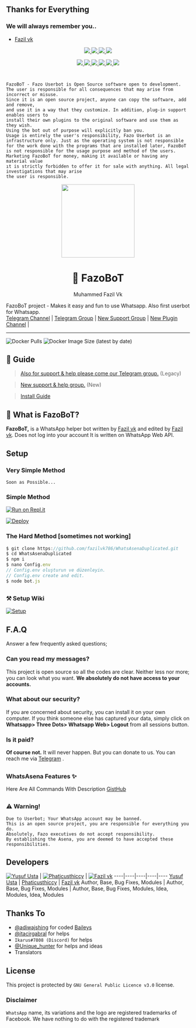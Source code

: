 ## Thanks for Everything 
### We will always remember you..

- [Fazil vk](https://instagram.com/mu.fazil_vk)


<p align="center">
  <a href="https://github.com/fazilvk786/WhatsAsenaDuplicated/fork">
    <img src="https://img.shields.io/github/forks/fazilvk786/WhatsAsenaDuplicated?label=Fork&style=social">
    
  </a>
  <a href="https://github.com/fazilvk786/WhatsAsenaDuplicated/stargazers">
    <img src="https://img.shields.io/github/stars/fazilvk786/WhatsAsenaDuplicated?style=social">
  </a>
  <a href="https://github.com/fazilvk786/WhatsAsenaDuplicated/commits/master">
    <img src="https://img.shields.io/github/commit-activity/m/fazilvk786/WhatsAsenaDuplicated?style=social">
  </a>
  <a href="https://i.hizliresim.com/ZtrNkY.png">
    <img src="https://img.shields.io/badge/Donate-Papara%201%E2%82%BA-important?style=plastic&logo=appveyor">
  </a>

</p>

<p align="center">
  <a href="httsp://github.com/fazilvk786/WhatsAsenaDuplicated">
    <img src="https://img.shields.io/github/repo-size/fazilvk786/WhatsAsenaDuplicated?color=purple&label=Repo%20Boyutu&style=plastic">

  </a>
  <a href="httsp://github.com/fazilvk786/WhatsAsenaDuplicated">
    <img src="https://img.shields.io/codefactor/grade/github/fazilvk786/WhatsAsenaDuplicated?color=purple&label=Kod%20Kalitesi&style=plastic">

  </a>
  <a href="https://github.com/fazilvk786/WhatsAsenaDuplicated/blob/master/LICENSE">
    <img src="https://img.shields.io/github/license/fazilvk786/WhatsAsenaDuplicated?color=purple&label=Lisans&style=plastic">

  </a>
  <a href="https://github.com/fazilvk786/WhatsAsenaDuplicated">
    <img src="https://img.shields.io/github/languages/top/fazilvk786/WhatsAsenaDuplicated?color=purple&label=Javascript&style=plastic">

  </a>
  <a href="https://github.com/fazilvk786">
    <img src="https://img.shields.io/static/v1?label=Author&message=Fazil%20vk&color=purple&style=plastic">

  </a>
  <a href="https://t.me/cinem_compny">
    <img src="https://img.shields.io/badge/Telegram-Cinema%20Company-purple&style=plastic">

  </a>
</p>

```


FazoBoT - Fazo Userbot is Open Source software open to development. 
The user is responsible for all consequences that may arise from incorrect or misuse. 
Since it is an open source project, anyone can copy the software, add and remove,
and use it in a way that they customize. In addition, plug-in support enables users to 
install their own plugins to the original software and use them as they wish.
Using the bot out of purpose will explicitly ban you.
Usage is entirely the user's responsibility, Fazo Userbot is an 
infrastructure only. Just as the operating system is not responsible 
for the work done with the programs that are installed later, FazoBoT 
is not responsible for the usage purpose and method of the users.
Marketing FazoBoT for money, making it available or having any material value
ıt is strictly forbidden to offer it for sale with anything. All legal investigations that may arise
the user is responsible.
```

<div align="center">
  <img src="https://telegra.ph/file/91cbe21b272fdcf9b4543.jpg" width="200" height="200">
  <h1>🤖 FazoBoT</h1>
</div>
<p align="center">
    Muhammed Fazil Vk

FazoBoT project - Makes it easy and fun to use Whatsapp. Also first userbot for Whatsapp.
    <br>
        <a href="https://t.me/WHATSASENA">Telegram Channel</a> |
        <a href="https://t.me/AsenaSupport">Telegram Group</a> |
        <a href="https://t.me/asenaremaster">New Support Group</a> |
        <a href="https://t.me/unofficialplugin">New Plugin Channel</a> |
    <br>
</p>

----
![Docker Pulls](https://img.shields.io/docker/pulls/fusuf/whatsasena?style=flat-square) ![Docker Image Size (latest by date)](https://img.shields.io/docker/image-size/fusuf/whatsasena?style=flat-square)

## 📢 Guide
> [Also for support & help please come our Telegram group.](https://t.me/AsenaSupport) (Legacy)

> [New support & help group.](https://t.me/asenaremaster) (New)

> [Install Guide](https://github.com/phaticusthiccy/WhatsAsenaDuplicated/wiki)

## 🔎 What is FazoBoT?
**FazoBoT,** is a WhatsApp helper bot written by [Fazil vk](https://github.com/fazilvk786) and edited by [Fazil vk](https://github.com/fazilvk786). Does not log into your account It is written on WhatsApp Web API.

## Setup
### Very Simple Method
`Soon as Possible...`

### Simple Method
[![Run on Repl.it](https://repl.it/badge/github/phaticusthiccy/WhatsAsenaDuplicated)](https://repl.it/@phaticusthiccy/WhatsAsena-QR)

[![Deploy](https://www.herokucdn.com/deploy/button.svg)](https://heroku.com/deploy?template=https://github.com/fazilvk786/WhatsAsenaDuplicated)

### The Hard Method [sometimes not working]
```js
$ git clone https://github.com/fazilvk786/WhatsAsenaDuplicated.git
$ cd WhatsAsenaDuplicated
$ npm i
$ nano Config.env
// Config.env oluşturun ve düzenleyin.
// Config.env create and edit.
$ node bot.js
```

##

### ⚒️ Setup Wiki 
[![Setup](https://img.icons8.com/clouds/300/000000/settings.png)](https://github.com/phaticusthiccy/WhatsAsenaDuplicated/wiki)

##

## F.A.Q
Answer a few frequently asked questions;
### Can you read my messages?
This project is open source so all the codes are clear. Neither less nor more; you can look what you want. **We absolutely do not have access to your accounts.**

### What about our security?
If you are concerned about security, you can install it on your own computer. If you think someone else has captured your data, simply click on **Whatsapp> Three Dots> Whatsapp Web> Logout** from all sessions button.

### Is it paid?
**Of course not.** It will never happen. But you can donate to us. You can reach me via [Telegram](https://t.me/fazilvk) .


##

### WhatsAsena Features ✨

Here Are All Commands With Description
[GistHub](https://gist.github.com/fazilvk786)

##

### ⚠️ Warning! 
```
Due to Userbot; Your WhatsApp account may be banned.
This is an open source project, you are responsible for everything you do. 
Absolutely, Fazo executives do not accept responsibility.
By establishing the Asena, you are deemed to have accepted these responsibilities.
```

## Developers

[![Yusuf Usta](https://github.com/yusufusta.png?size=100)](https://quiec.tech) | [![Phaticusthiccy](https://github.com/phaticusthiccy.png?size=100)](https://github.com/phaticusthiccy) | [![Fazil vk](https://github.com/fazilvk786.png?size=100)](https://github.com/fazilvk786)
----|----|----|----|----
[Yusuf Usta](https://t.me/fusufs) | [Phaticusthiccy](https://github.com/phaticusthiccy) | [Fazil vk](https://t.me/fazilvk786)
Author, Base, Bug Fixes, Modules | Author, Base, Bug Fixes, Modules | Author, Base, Bug Fixes, Modules, Idea, Modules, Idea, Modules

## Thanks To
- [@adiwajshing](https://github.com/adiwajshing) for coded [Baileys](https://github.com/adiwajshing/Baileys) 
- [@itacirgabral](https://github.com/itacirgabral) for helps
- `Ikarus#7808 (Discord)` for helps
- [@Unique_hunter](https://t.me/Unique_hunter) for helps and ideas
- Translators

## License
This project is protected by `GNU General Public Licence v3.0` license.

### Disclaimer
`WhatsApp` name, its variations and the logo are registered trademarks of Facebook. We have nothing to do with the registered trademark
